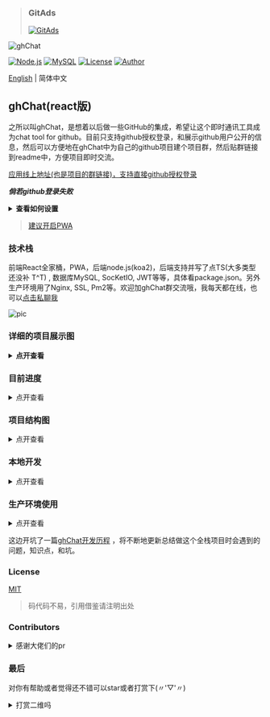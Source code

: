 
>### GitAds
><a href="https://tracking.gitads.io/?repo=ghChat"><img src="https://images.gitads.io/ghChat" alt="GitAds"/></a>

![ghChat](https://user-images.githubusercontent.com/24861316/54087066-55783580-438a-11e9-9a5d-14288e84a3f9.png)

[![Node.js](https://img.shields.io/badge/Node.js-10.15.3-brightgreen.svg)](https://nodejs.org/en/download/)
[![MySQL](https://img.shields.io/badge/MySQL-5.7.22-lightgrey.svg)](https://www.mysql.com/downloads/)
[![License](https://img.shields.io/badge/License-MIT-green.svg)](https://github.com/aermin/ghChat/blob/master/LICENSE)
[![Author](https://img.shields.io/badge/Author-aermin-blue.svg)](https://github.com/aermin)

[English](./README-en.md) | 简体中文

## ghChat(react版)

之所以叫ghChat，是想着以后做一些GitHub的集成，希望让这个即时通讯工具成为chat tool for github。目前只支持github授权登录，和展示github用户公开的信息，然后可以方便地在ghChat中为自己的github项目建个项目群，然后贴群链接到readme中，方便项目即时交流。

[应用线上地址(也是项目的群链接)，支持直接github授权登录](https://im.aermin.top/group_chat/ddbffd80-3663-11e9-a580-d119b23ef62e)

***倘若github登录失败***

<details><summary><b>查看如何设置</b></summary><br>

很可能是你的github没有设置public的email

![ACF5CEB66E47AEE81B5ABD21592A3827](https://user-images.githubusercontent.com/24861316/75132311-76f43d80-5711-11ea-8f9d-8d609b754516.jpg)
</details>


> [建议开启PWA](https://github.com/aermin/blog/issues/63)

### 技术栈

前端React全家桶，PWA，后端node.js(koa2)，后端支持并写了点TS(大多类型还没补 T^T)
, 数据库MySQL, SocKetIO, JWT等等，具体看package.json。另外生产环境用了Nginx, SSL, Pm2等。欢迎加ghChat群交流哦，我每天都在线，也可以[点击私聊我](https://im.aermin.top/private_chat/1)

![pic](https://user-images.githubusercontent.com/24861316/75103650-7cca2000-5638-11ea-8518-03eb95deb87b.png)


### 详细的项目展示图

<details><summary><b>点开查看</b></summary><br>

![pic1](https://user-images.githubusercontent.com/24861316/75103301-ff9cac00-5633-11ea-89b0-f54fa90b71ea.png)

![pic2](https://user-images.githubusercontent.com/24861316/75103299-fa3f6180-5633-11ea-9598-1f2852e5aa19.png)

![pic3](https://user-images.githubusercontent.com/24861316/57188951-5e285a80-6f3a-11e9-8def-ef932c4abc8b.png)

![pic4](https://user-images.githubusercontent.com/24861316/75103530-979b9500-5636-11ea-9334-bac68924005b.png)
</details>

### 目前进度

<details><summary>点开查看</summary><br>

- 账户

登录/ 注册/ 退出登录/ 多设备同时登录

- 对github的集成

支持github授权登录/ 展示github用户公开的信息

- UI

响应式布局, 适配桌面端和移动端/ 大部分UI组件自己写

- 私聊

私聊/ 添加联系人/好友资料展示/ 删除联系人

- 群聊

群聊/ 建群/ 加群/ 群资料展示/ 退群/ 编辑群资料/ 新人进群通知

- 查询

用户搜索&&群搜索： 支持前端模糊搜索和后端模糊搜索

- 丰富聊天方式

发图/ 发表情/ 发文件/ 下载文件/ Enter快捷键发送信息/ @某人/ 图片查看/
发送copy的图片(如截图后粘贴可直接发图)/ 根据时间降序展示聊天页表/
分享群|联系人给其他的人|群（应用内|外都支持）

- 新消息提示

浏览器桌面通知/ 消息是否提示的开关设置/ 列表未读消息数目提示/
刷新|重开|(不同账号)重登页面，列表未读消息的数目将仍然且准确显示

- 不断的重构和优化

gzip 压缩/ 分包build文件/ 聊天内容懒加载/
路由按需加载/ 接口请求频率限制/ WebSocket管理机制


- 其他

机器人智能聊天回复/ 部署SSL证书/ 支持PWA/ 后端支持TS

- TODO

支持Markdown/ 支持引用聊天内容/ 后端封装成sdk/ 国际化/ CI CD

</details>

### 项目结构图

<details><summary>点开查看</summary><br>

```
├── LICENSE
├── README-zh_CN.md
├── README.md
├── package-lock.json
├── package.json
├── postcss.config.js
├── server // 后端代码
│   ├── ecosystem.config.js
│   ├── init // 初始化mysql数据库的脚本
│   ├── nodemon.json
│   ├── package-lock.json
│   ├── package.json
│   ├── secrets.ts // 放一些非公开的secret
│   ├── src
│     ├── app
│     ├── context
|     ├── controllers
|     ├── index.ts
|     ├── middlewares
|     ├── routes // 后端路由，跟登录注册模块有关
|     ├── server.ts
|     ├── services
|     ├── socket // 除了登录注册，其他都用socket 来通信
|     └── utils
|     ├── configs
|       ├── configs.common.ts // 后端通用配置
|       ├── configs.dev.ts // 后端开发配置
|       └── configs.prod.ts // 后端生产配置
    └── main.ts
│   ├── tsconfig.json
│   ├── tslint.json
│   └── webpack.config.js
├── src // 前端代码
│   ├── App.js
│   ├── app.scss
│   ├── assets
│   ├── components
│   ├── containers
│   ├── index.html
│   ├── index.js
│   ├── manifest.json // PWA需要
│   ├── modules
│   ├── redux
│   ├── router
│   ├── service-worker.js // PWA需要
│   └── utils
├── webpack.common.config.js  // 通用webpack设置
├── webpack.prod.config.js //生产相关的webpack配置
└── webpack.dev.config.js //开发相关的webpack配置
```
</details>

### 本地开发

<details><summary>点开查看</summary><br>

1. 项目拉到本地
```
git clone https://github.com/aermin/ghChat.git
```

2. 下载前端的npm包
```
cd ghChat
```

```
npm i
```

3. 下载后端的npm包
```
cd ghChat/server
```

```
npm i
```

4. 初始化数据库

```
//需要先在本地建一个名为ghchat的mysql数据库
数据库配置参考如下(ghChat/server/src/configs/configs.dev.ts) 的dbConnection

npm run init_sql    //然后查看下数据库是否init成功
```

ps: 如果要使用github授权登录，发图片和发文件(使用七牛云cdn)，就要在文件(ghChat/server/src/configs/configs.dev.ts)填充相应的配置了，否则默认无法使用


5. 跑起前端和后端的代码
```
npm run start
```

```
cd ..      // 返回到ghChat/目录
```

```
npm run start
```

</details>


### 生产环境使用

<details><summary>点开查看</summary><br>

前提：在ghChat/server/ 文件夹下创建secrets.ts文件
```
export default {
  port: '3000', // server 端口
  dbConnection: {
    host: '', // 数据库IP
    port: 3306, // 数据库端口
    database: 'ghchat', // 数据库名称
    user: '', // 数据库用户名
    password: '', // 数据库密码
  },
  client_secret: '', // github的client_secret
  jwt_secret: '', // jwt的secret
  qiniu: { // 七牛云cdn配置
    accessKey: '',
    secretKey: '',
    bucket: ''
  },
  robot_key: '', // 机器人聊天用到的key => 请自己申请 http://www.tuling123.com/
};
```

1.build前端代码

```
cd src
npm run build:prod
```

2.build后端代码

```
cd sever
npm run build:prod
```
3. 把步骤1，2产生的文件夹(build, dist)放到你的服务器上, 把dist/index.js文件跑起来
(可以把ghChat/server/package.json 一并拷到到你的服务器上，然后执行`npm run start:prod`)

</details>


这边开坑了一篇[ghChat开发历程](https://github.com/aermin/blog/issues/60) ，将不断地更新总结做这个全栈项目时会遇到的问题，知识点，和坑。


### License

[MIT](https://opensource.org/licenses/MIT)

> 码代码不易，引用借鉴请注明出处

### Contributors

<details><summary>感谢大佬们的pr</summary><br>


<a href="https://github.com/aermin"><img src="https://avatars2.githubusercontent.com/u/24861316?s=460&v=4" width="60" height="60" /></a>
<a href="https://github.com/AbbyJL"><img src="https://avatars2.githubusercontent.com/u/33203948?s=400&v=4" width="60" height="60" /></a>
<a href="https://github.com/ZouYouShun"><img src="https://avatars0.githubusercontent.com/u/5878538?s=400&v=4" width="60" height="60" /></a>
<a href="https://github.com/blackmatch"><img src="https://avatars1.githubusercontent.com/u/12443954?s=400&v=4" width="60" height="60" /></a>
<a href="https://github.com/gaoac"><img src="https://avatars3.githubusercontent.com/u/15978393?s=400&v=4" width="60" height="60" /></a>

</details>


### 最后

对你有帮助或者觉得还不错可以star或者打赏下(〃'▽'〃)

<details><summary>打赏二维吗</summary><br>

![donate](https://cdn.aermin.top/WechatIMG20.png)

</details>
